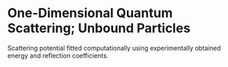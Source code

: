 # One-Dimensional Quantum Scattering; Unbound Particles
Scattering potential fitted computationally using experimentally obtained energy and reflection coefficients.
